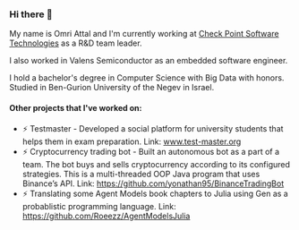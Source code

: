 ### Hi there 👋

My name is Omri Attal and I'm currently working at [Check Point Software Technologies](https://careers.checkpoint.com/) as a R&D team leader.

I also worked in Valens Semiconductor as an embedded software engineer.

I hold a bachelor's degree in Computer Science with Big Data with honors. Studied in Ben-Gurion University of the Negev in Israel.

#### Other projects that I've worked on:
* ⚡ Testmaster - Developed a social platform for university students that helps them in exam preparation. Link: www.test-master.org
* ⚡ Cryptocurrency trading bot - Built an autonomous bot as a part of a team. The bot buys and sells cryptocurrency according to its configured strategies. This is a multi-threaded OOP Java program that uses Binance’s API. Link: https://github.com/yonathan95/BinanceTradingBot
* ⚡ Translating some Agent Models book chapters to Julia using Gen as a probablistic programming language. Link: https://github.com/Roeezz/AgentModelsJulia
 
<!--
**omriattal/omriattal** is a ✨ _special_ ✨ repository because its `README.md` (this file) appears on your GitHub profile.

Here are some ideas to get you started:

- 🔭 I’m currently working on ...
- 🌱 I’m currently learning ...
- 👯 I’m looking to collaborate on ...
- 🤔 I’m looking for help with ...
- 💬 Ask me about ...
- 📫 How to reach me: ...
- 😄 Pronouns: ...
- ⚡ Fun fact: ...
-->
